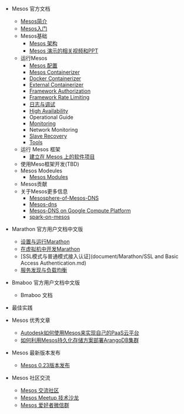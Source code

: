 * Mesos 官方文档
    * [Mesos简介](Mesos-Introduction.md)
    * [Mesos入门](primer/Mesos-of-Getting-Started.md)
    * Mesos基础
       * [Mesos 架构](OverView/Mesos-Architecture.md)
       * [Mesos 演示的相关视频和PPT](OverView/Mesos-video.md)
    * 运行Mesos
       * [Mesos 配置](document/runing-Mesos/Configuration.md)
       * [Mesos Containerizer](document/runing-Mesos/Mesos-Containerizer.md)
       * [Docker Containerizer](document/runing-Mesos/Docker-Containerizer.md)
       * [External Containerizer](document/runing-Mesos/External-Containerizer.md)
       * [Framework Authorization](document/runing-Mesos/Framework-Authorization.md)
       * [Framework Rate Limiting](document/runing-Mesos/Framework-Rate-Limiting.md)
       * [日志与调试](document/runing-Mesos/Mesos-of-Debug-and-Log.md)
       * [High Availability](document/runing-Mesos/Mesos-High-Availability-Mode.md)
       * Operational Guide
       * [Monitoring](document/runing-Mesos/Mesos-Observability-Metrics.md)
       * Network Monitoring
       * [Slave Recovery](document/runing-Mesos/Slave-Recovery.md)
       * [Tools](document/runing-Mesos/Tools.md)
    * 运行 Mesos 框架
       * [建立在 Mesos 上的软件项目](document/Running-mesos-Frameworks/Software-projects-built-on-Mesos.md)
    * 使用Meso框架开发(TBD)
    * Mesos Modeules
       * [Mesos Modules](document/Mesos-Modeules/Mesos-Modules.md)
    * Mesos贡献
    * 关于Mesos更多信息
	    * [Mesosphere-of-Mesos-DNS](OverView/Mesosphere-of-Mesos-DNS.md)
	    * [Mesos-dns](OverView/mesos-dns.md)
	    * [Mesos-DNS on Google Compute Platform](OverView/Mesos-DNS-on-Google-Compute-Platform.md)
	    * [spark-on-mesos](OverView/spark-on-mesos.md)

* Marathon 官方用户文档中文版
    * [设置与运行Marathon](document/Marathon/Marathon.md)
    * [在虚拟机中开发Marathon](document/Marathon/developing-vm.md)
    * [SSL模式与普通模式接入认证](document/Marathon/SSL and Basic Access Authentication.md)
    * [服务发现与负载均衡](document/Marathon/Service-Discovery.md)
* Bmaboo 官方用户文档中文版
    * Bmaboo 文档
* 最佳实践
* Mesos 优秀文章
    * [Autodesk如何使用Mesos来实现自己的PaaS云平台](Excellent-article/putting-mesos-through-its_paces.md)
    * [如何利用Mesos持久化存储方案部署ArangoDB集群](Excellent-article/arangodb-mesos-persistent-storage.md)
* Mesos 最新版本发布
    * [Mesos 0.23版本发布](Release/mesos-023-released.md)
* Mesos 社区交流
    * [Mesos 交流社区](community/community.md)
    * [Mesos Meetup 技术沙龙](community/meetup.md)
    * [Mesos 爱好者微信群](community/weixin.md)
